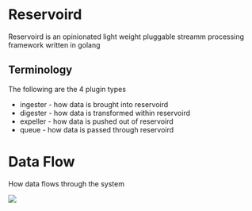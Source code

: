 # Reservoird

Reservoird is an opinionated light weight pluggable streamm processing
framework written in golang

## Terminology

The following are the 4 plugin types

- ingester - how data is brought into reservoird
- digester - how data is transformed within reservoird
- expeller - how data is pushed out of reservoird
- queue - how data is passed through reservoird

# Data Flow

How data flows through the system

[![](https://mermaid.ink/img/eyJjb2RlIjoiZ3JhcGggTFJcbiAgICBpbjAoaW5wdXQwKSAtLT4gaWcwW2luZ2VzdGVyMF1cbiAgICBpbjEoaW5wdXQxKSAtLT4gaWcxW2luZ2VzdGVyMV1cbiAgICBpbm4oaW5wdXROKSAtLT4gaWduW2luZ2VzdGVyTl1cbiAgICBpZzAgLS0-IGRpMFtkaWdlc3RlcjBdXG4gICAgaWcxIC0tPiBkaTFbZGlnZXN0ZXIxXVxuICAgIGlnbiAtLT4gZGluW2RpZ2VzdGVyTl1cbiAgICBkaTAgLS0-IGV4W2V4cGVsbGVyXVxuICAgIGRpMSAtLT4gZXhbZXhwZWxsZXJdXG4gICAgZGluIC0tPiBleFtleHBlbGxlcl1cbiAgICBleCAtLT4gbyhvdXRwdXQpIiwibWVybWFpZCI6eyJ0aGVtZSI6ImRlZmF1bHQifX0)](https://mermaid-js.github.io/mermaid-live-editor/#/edit/eyJjb2RlIjoiZ3JhcGggTFJcbiAgICBpbjAoaW5wdXQwKSAtLT4gaWcwW2luZ2VzdGVyMF1cbiAgICBpbjEoaW5wdXQxKSAtLT4gaWcxW2luZ2VzdGVyMV1cbiAgICBpbm4oaW5wdXROKSAtLT4gaWduW2luZ2VzdGVyTl1cbiAgICBpZzAgLS0-IGRpMFtkaWdlc3RlcjBdXG4gICAgaWcxIC0tPiBkaTFbZGlnZXN0ZXIxXVxuICAgIGlnbiAtLT4gZGluW2RpZ2VzdGVyTl1cbiAgICBkaTAgLS0-IGV4W2V4cGVsbGVyXVxuICAgIGRpMSAtLT4gZXhbZXhwZWxsZXJdXG4gICAgZGluIC0tPiBleFtleHBlbGxlcl1cbiAgICBleCAtLT4gbyhvdXRwdXQpIiwibWVybWFpZCI6eyJ0aGVtZSI6ImRlZmF1bHQifX0)
